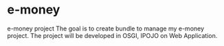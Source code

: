 # e-money
e-money project
The goal is to create bundle to manage my e-money project.
The project will be developed in OSGI, IPOJO on Web Application.
